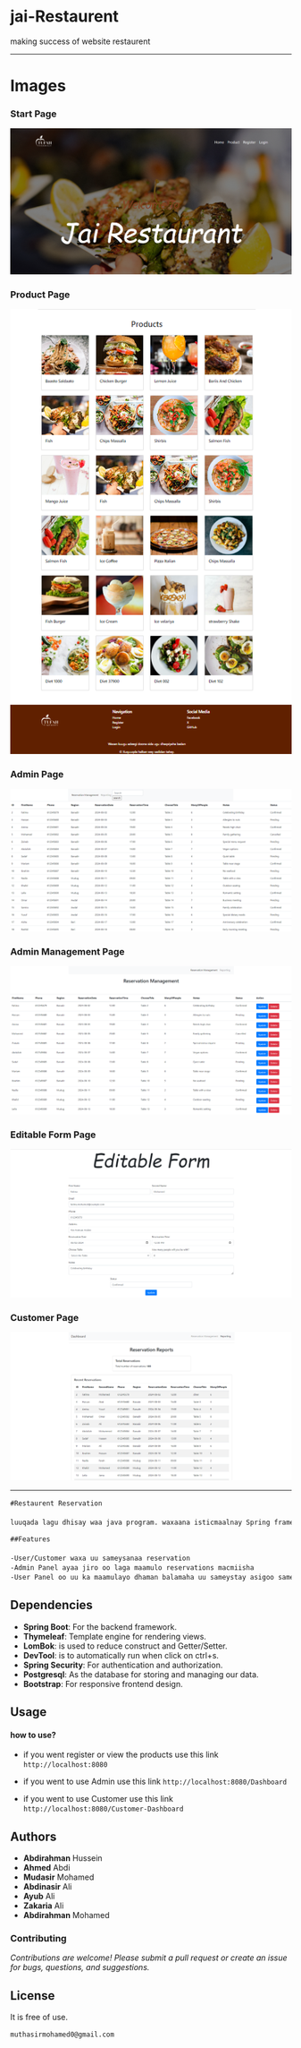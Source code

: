 # jai-Restaurent
making success of website restaurent

--- 
# Images
### Start Page
<p align="center">
  <img src="https://raw.githubusercontent.com/muthasirMohamet/jai-Restaurent/main/firstpage.png" alt="First Page" />
</p>

### Product Page
<p align="center">
  <img src="https://raw.githubusercontent.com/muthasirMohamet/jai-Restaurent/main/product.png" alt="Second Page" />
</p>

### Admin Page
<p align="center">
  <img src="https://raw.githubusercontent.com/muthasirMohamet/jai-Restaurent/main/admin.png" alt="Third Page" />
</p>

### Admin Management Page
<p align="center">
  <img src="https://raw.githubusercontent.com/muthasirMohamet/jai-Restaurent/main/adminManagment.png" alt="Fourth Page" />
</p>

### Editable Form Page
<p align="center">
  <img src="https://raw.githubusercontent.com/muthasirMohamet/jai-Restaurent/main/formEdit.png" alt="Fifth Page" />
</p>

### Customer Page
<p align="center">
  <img src="https://raw.githubusercontent.com/muthasirMohamet/jai-Restaurent/main/customerDashboard.png" alt="Sixth Page" />
</p>

---

```markdown
#Restaurent Reservation

luuqada lagu dhisay waa java program. waxaana isticmaalnay Spring framework.

```
```markdown
##Features

-User/Customer waxa uu sameysanaa reservation
-Admin Panel ayaa jiro oo laga maamulo reservations macmiisha
-User Panel oo uu ka maamulayo dhaman balamaha uu sameystay asigoo sameynaya kalaabasho/cancel

```

## Dependencies

- **Spring Boot**: For the backend framework.
- **Thymeleaf**: Template engine for rendering views.
- **LomBok**: is used to reduce construct and Getter/Setter.
- **DevTool**: is to automatically run when click on ctrl+s.
- **Spring Security**: For authentication and authorization.
- **Postgresql**: As the database for storing and managing our data.
- **Bootstrap**: For responsive frontend design.

## Usage
#### how to use?
- if you went register or view the products use this link `http://localhost:8080`

- if you went to use Admin use this link `http://localhost:8080/Dashboard`

- if you went to use Customer use this link `http://localhost:8080/Customer-Dashboard`

## Authors


- **Abdirahman** Hussein
- **Ahmed** Abdi
- **Mudasir** Mohamed
- **Abdinasir** Ali
- **Ayub** Ali
- **Zakaria** Ali
- **Abdirahman** Mohamed

### Contributing

*Contributions are welcome! Please submit a pull request or create an issue for bugs, questions, and suggestions.*

## License

It is free of use.


``` markdown
muthasirmohamed0@gmail.com
```
